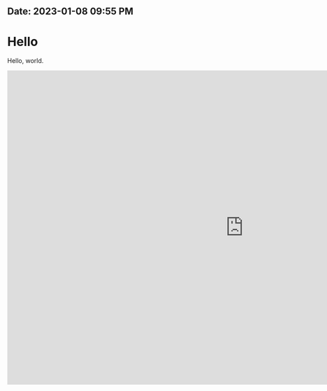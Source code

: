 Date: 2023-01-08 09:55 PM
---

# Hello

Hello, world.

<iframe title="vimeo-player" src="https://player.vimeo.com/video/432756348?h=b61520a7e4" width="1080" height="720" frameborder="0"></iframe>
